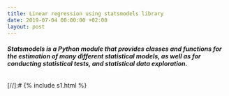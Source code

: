 ```yaml
---
title: Linear regression using statsmodels library
date: 2019-07-04 00:00:00 +02:00
layout: post
---
```


###### **Statsmodels is a Python module that provides classes and functions for the estimation of many different statistical models, as well as for conducting statistical tests, and statistical data exploration.** 

\[//\]:# {% include s1.html %}